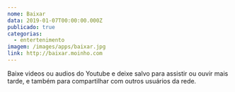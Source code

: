 ```yaml
---
nome: Baixar
data: 2019-01-07T00:00:00.000Z
publicado: true
categorias:
  - entertenimento
imagem: /images/apps/baixar.jpg
link: http://baixar.moinho.com
---
```


Baixe videos ou audios do Youtube e deixe salvo para assistir ou ouvir mais tarde, e também para compartilhar com outros usuários da rede.

